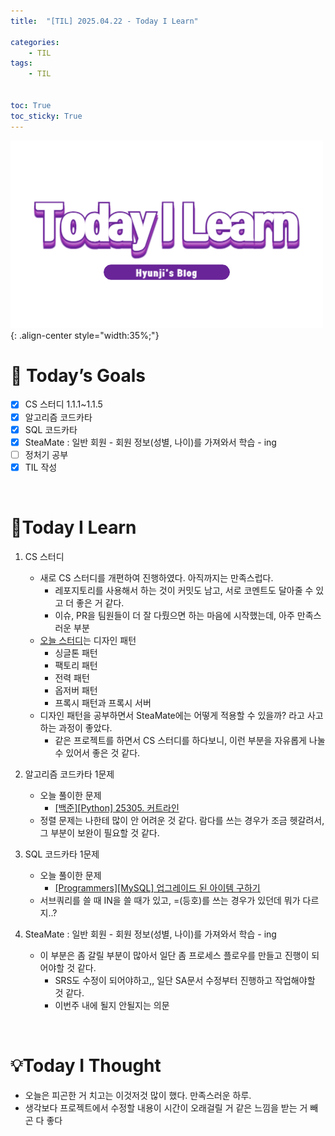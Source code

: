```yaml
---
title:  "[TIL] 2025.04.22 - Today I Learn" 

categories: 
    - TIL
tags: 
    - TIL


toc: True
toc_sticky: True
---
```


![TIL](/assets/images/TIL3.png){: .align-center style="width:35%;"}

# 🎯 Today’s Goals
- [x]  CS 스터디 1.1.1~1.1.5
- [x]  알고리즘 코드카타
- [x]  SQL 코드카타
- [x]  SteaMate : 일반 회원 - 회원 정보(성별, 나이)를 가져와서 학습 - ing
- [ ]  정처기 공부
- [x]  TIL 작성

<br>

# 👀Today I Learn

1. CS 스터디

   - 새로 CS 스터디를 개편하여 진행하였다. 아직까지는 만족스럽다.
     - 레포지토리를 사용해서 하는 것이 커밋도 남고, 서로 코멘트도 달아줄 수 있고 더 좋은 거 같다.
     - 이슈, PR을 팀원들이 더 잘 다뤘으면 하는 마음에 시작했는데, 아주 만족스러운 부분
   - [오늘 스터디](https://github.com/Patch-2-0/CS_Study/issues/3)는 디자인 패턴
     - 싱글톤 패턴
     - 팩토리 패턴
     - 전력 패턴
     - 옵저버 패턴
     - 프록시 패턴과 프록시 서버
   - 디자인 패턴을 공부하면서 SteaMate에는 어떻게 적용할 수 있을까? 라고 사고하는 과정이 좋았다.
     - 같은 프로젝트를 하면서 CS 스터디를 하다보니, 이런 부분을 자유롭게 나눌 수 있어서 좋은 것 같다.

2. 알고리즘 코드카타 1문제

   - 오늘 풀이한 문제
     - [[백준][Python] 25305. 커트라인](https://hzi09.github.io/python_boj/python_25305/)
   - 정렬 문제는 나한테 많이 안 어려운 것 같다. 람다를 쓰는 경우가 조금 헷갈려서, 그 부분이 보완이 필요할 것 같다.

3. SQL 코드카타 1문제

   - 오늘 풀이한 문제
     - [[Programmers][MySQL] 업그레이드 된 아이템 구하기](https://hzi09.github.io/mysql_programmers/pg_sql_273711/)
   - 서브쿼리를 쓸 때 IN을 쓸 때가 있고, =(등호)를 쓰는 경우가 있던데 뭐가 다르지..?

4. SteaMate : 일반 회원 - 회원 정보(성별, 나이)를 가져와서 학습 - ing

   - 이 부분은 좀 갈릴 부분이 많아서 일단 좀 프로세스 플로우를 만들고 진행이 되어야할 것 같다.
     - SRS도 수정이 되어야하고,, 일단 SA문서 수정부터 진행하고 작업해야할 것 같다.
     - 이번주 내에 될지 안될지는 의문


<br>

# 💡Today I Thought

- 오늘은 피곤한 거 치고는 이것저것 많이 했다. 만족스러운 하루.
- 생각보다 프로젝트에서 수정할 내용이 시간이 오래걸릴 거 같은 느낌을 받는 거 빼곤 다 좋다